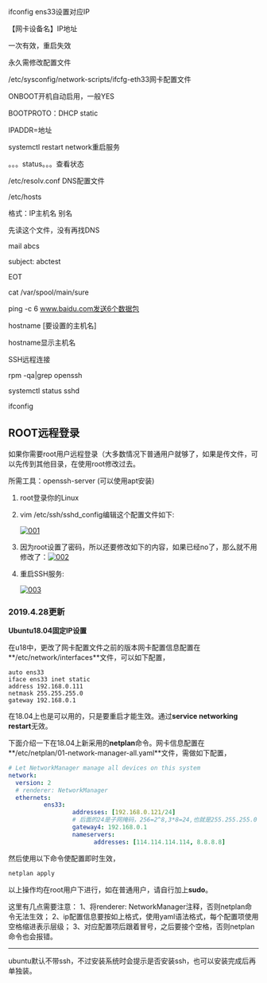 ifconfig ens33设置对应IP

【网卡设备名】IP地址

一次有效，重启失效

永久需修改配置文件

/etc/sysconfig/network-scripts/ifcfg-eth33网卡配置文件

ONBOOT开机自动启用，一般YES

BOOTPROTO：DHCP static

IPADDR=地址

systemctl restart network重启服务

。。。status。。。查看状态





/etc/resolv.conf	DNS配置文件



/etc/hosts

格式：IP主机名 别名

先读这个文件，没有再找DNS



mail abcs

subject: abctest

EOT

cat /var/spool/main/sure

ping -c 6 www.baidu.com发送6个数据包

hostname [要设置的主机名]

hostname显示主机名





SSH远程连接

rpm -qa|grep openssh

systemctl status sshd

ifconfig

## ROOT远程登录

如果你需要root用户远程登录（大多数情况下普通用户就够了，如果是传文件，可以先传到其他目录，在使用root修改过去。

所需工具：openssh-server	(可以使用apt安装)

1.  root登录你的Linux

2.  vim /etc/ssh/sshd_config编辑这个配置文件如下:

     [![001](https://images0.cnblogs.com/blog/635602/201505/231014529215923.png)](http://images0.cnblogs.com/blog/635602/201505/231014519376521.png)

3.  因为root设置了密码，所以还要修改如下的内容，如果已经no了，那么就不用修改了：[![002](https://images0.cnblogs.com/blog/635602/201505/231014545774696.png)](http://images0.cnblogs.com/blog/635602/201505/231014536243538.png)

4.  重启SSH服务:

    [![003](https://images0.cnblogs.com/blog/635602/201505/231014559521683.png)](http://images0.cnblogs.com/blog/635602/201505/231014552802311.png)





### 2019.4.28更新

**Ubuntu18.04固定IP设置**

在u18中，更改了网卡配置文件之前的版本网卡配置信息配置在**/etc/network/interfaces**文件，可以如下配置，

```
auto ens33
iface ens33 inet static
address 192.168.0.111
netmask 255.255.255.0
gateway 192.168.0.1
```

在18.04上也是可以用的，只是要重启才能生效。通过**service networking restart**无效。

下面介绍一下在18.04上新采用的**netplan**命令。网卡信息配置在**/etc/netplan/01-network-manager-all.yaml**文件，需做如下配置，

```yaml
# Let NetworkManager manage all devices on this system
network:
  version: 2
  # renderer: NetworkManager
  ethernets:
          ens33:
                  addresses: [192.168.0.121/24]
                  # 后面的24是子网掩码，256=2^8,3*8=24,也就是255.255.255.0
                  gateway4: 192.168.0.1
                  nameservers:
                        addresses: [114.114.114.114, 8.8.8.8]
```

然后使用以下命令使配置即时生效，

```sh
netplan apply
```

以上操作均在root用户下进行，如在普通用户，请自行加上**sudo**。

这里有几点需要注意：
1、将renderer: NetworkManager注释，否则netplan命令无法生效；
2、ip配置信息要按如上格式，使用yaml语法格式，每个配置项使用空格缩进表示层级；
3、对应配置项后跟着冒号，之后要接个空格，否则netplan命令也会报错。

---

ubuntu默认不带ssh，不过安装系统时会提示是否安装ssh，也可以安装完成后再单独装。